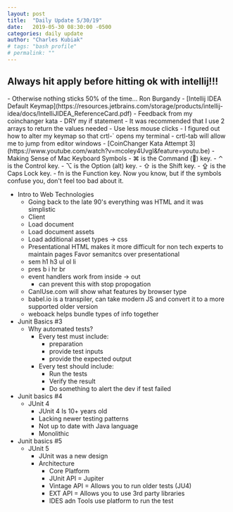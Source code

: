 ```yaml
---
layout: post
title:  "Daily Update 5/30/19"
date:   2019-05-30 08:30:00 -0500
categories: daily update
author: "Charles Kubiak"
# tags: "bash profile"
# permalink: ""
---
```

<h2>Always hit apply before hitting ok with intellij!!!</h2>
- Otherwise nothing sticks 50% of the time... Ron Burgandy
- [Intellij IDEA Default Keymap](https://resources.jetbrains.com/storage/products/intellij-idea/docs/IntelliJIDEA_ReferenceCard.pdf)
    - Feedback from my coinchanger kata
        - DRY my if statement
            -   It was recommended that I use 2 arrays to return the values needed
        - Use less mouse clicks
            - I figured out how to alter my keymap so that crtl-` opens my terminal
            - crtl-tab will allow me to jump from editor windows
        - [CoinChanger Kata Attempt 3](https://www.youtube.com/watch?v=mcoIey4UvgI&feature=youtu.be)
- Making Sense of Mac Keyboard Symbols
    - ⌘ is the Command () key.
    - ⌃ is the Control key.
    - ⌥ is the Option (alt) key.
    - ⇧ is the Shift key.
    - ⇪ is the Caps Lock key.
    - fn is the Function key. Now you know, but if the symbols confuse you, don't feel too bad about it.

- Intro to Web Technologies
    - Going back to the late 90's everything was HTML and it was simplistic
    - Client
    - Load document
    - Load document assets
    - Load additional asset types -> css
    - Presentational HTML makes it more difficult for non tech experts to maintain pages
    Favor semanitcs over presentational
    - sem h1 h3 ul ol li
    - pres b i hr br
    - event handlers work from inside -> out
        - can prevent this with stop propogation
    - CanIUse.com will show what features by browser type
    - babel.io is a transpiler, can take modern JS and convert it to a more supported older version
    - weboack helps bundle types of info together
- Junit Basics #3
    - Why automated tests?
        - Every test must include:
            - preparation
            - provide test inputs
            - provide the expected output
        - Every test should include:
            - Run the tests
            - Verify the result
            - Do something to alert the dev if test failed
- Junit basics #4
    - JUnit 4
        - JUnit 4 Is 10+ years old
        - Lacking newer testing patterns
        - Not up to date with Java language
        - Monolithic
- Junit basics #5
    - JUnit 5
        - JUnit was a new design
        - Architecture
            - Core Platform
            - JUnit API = Jupiter
            - Vintage API = Allows you to run older tests (JU4)
            - EXT API = Allows you to use 3rd party libraries
            - IDES adn Tools use platform to run the test
<!-- {% highlight java %}
{% endhighlight %} -->
